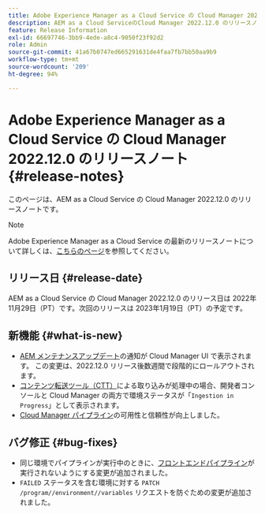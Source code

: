 ```yaml
---
title: Adobe Experience Manager as a Cloud Service の Cloud Manager 2022.12.0 のリリースノート
description: AEM as a Cloud ServiceのCloud Manager 2022.12.0 のリリースノート。
feature: Release Information
exl-id: 66697746-3bb9-4ede-a8c4-9050f23f92d2
role: Admin
source-git-commit: 41a67b0747ed665291631de4faa7fb7bb50aa9b9
workflow-type: tm+mt
source-wordcount: '209'
ht-degree: 94%

---
```


# Adobe Experience Manager as a Cloud Service の Cloud Manager 2022.12.0 のリリースノート {#release-notes}

このページは、AEM as a Cloud Service の Cloud Manager 2022.12.0 のリリースノートです。

>[!NOTE]
>
>Adobe Experience Manager as a Cloud Service の最新のリリースノートについて詳しくは、[こちらのページ](/help/release-notes/release-notes-cloud/release-notes-current.md)を参照してください。

## リリース日 {#release-date}

AEM as a Cloud Service の Cloud Manager 2022.12.0 のリリース日は 2022年11月29日（PT）です。次回のリリースは 2023年1月19日（PT）の予定です。

## 新機能 {#what-is-new}

* [AEM メンテナンスアップデート](/help/overview/what-is-new-and-different.md#aem-updates)の通知が Cloud Manager UI で表示されます。 この変更は、2022.12.0 リリース後数週間で段階的にロールアウトされます。
* [コンテンツ転送ツール（CTT）](/help/journey-migration/content-transfer-tool/using-content-transfer-tool/overview-content-transfer-tool.md)による取り込みが処理中の場合、開発者コンソールと Cloud Manager の両方で環境ステータスが「`Ingestion in Progress`」として表示されます。
* [Cloud Manager パイプライン](/help/implementing/cloud-manager/configuring-pipelines/introduction-ci-cd-pipelines.md)の可用性と信頼性が向上しました。

## バグ修正 {#bug-fixes}

* 同じ環境でパイプラインが実行中のときに、[フロントエンドパイプライン](/help/implementing/cloud-manager/configuring-pipelines/introduction-ci-cd-pipelines.md#front-end)が実行されないようにする変更が追加されました。
* `FAILED` ステータスを含む環境に対する `PATCH /program//environment//variables` リクエストを防ぐための変更が追加されました。
